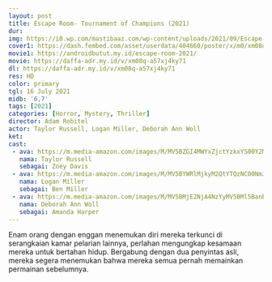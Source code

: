 ```yaml
---
layout: post
title: Escape Room- Tournament of Champions (2021)
dur: 
img: https://i0.wp.com/mastibaaz.com/wp-content/uploads/2021/09/Escape-Room-Tournament-Of-Champions-2021.jpg?fit=400%2C600&ssl=1
cover1: https://dash.fembed.com/asset/userdata/404660/poster/x/m0/xm08q-a57xj4ky71.png?v=1654487159
movie1: https://androidbutut.my.id/escape-room-2021/
movie: https://daffa-adr.my.id/v/xm08q-a57xj4ky71
dl: https://daffa-adr.my.id/v/xm08q-a57xj4ky71
res: HD
color: primary
tgl: 16 July 2021
midb: '6,7'
tags: [2021]
categories: [Horror, Mystery, Thriller]
director: Adam Robitel
actor: Taylor Russell, Logan Miller, Deborah Ann Woll
ket: 
cast:
 - ava: https://m.media-amazon.com/images/M/MV5BZGI4MWYxZjctYzkxYS00Y2M3LTk5NzQtOTU0YTMwMmU4YTc5XkEyXkFqcGdeQXVyMjQwMDg0Ng@@._V1_QL75_UX140_CR0,0,140,140_.jpg
   nama: Taylor Russell
   sebagai: Zoey Davis
 - ava: https://m.media-amazon.com/images/M/MV5BYWRlMjkyM2QtYTQzNC00NmJkLTkzMWQtZTI5MzNkYzI2MWY4XkEyXkFqcGdeQXVyMTQwMDQwNjY@._V1_QL75_UX140_CR0,12,140,140_.jpg
   nama: Logan Miller
   sebagai: Ben Miller
 - ava: https://m.media-amazon.com/images/M/MV5BMjE2NjA4NzYyMV5BMl5BanBnXkFtZTcwODEwNjQyMw@@._V1_QL75_UX140_CR0,0,140,140_.jpg
   nama: Deborah Ann Woll
   sebagai: Amanda Harper
---
```


Enam orang dengan enggan menemukan diri mereka terkunci di serangkaian kamar pelarian lainnya, perlahan mengungkap kesamaan mereka untuk bertahan hidup. Bergabung dengan dua penyintas asli, mereka segera menemukan bahwa mereka semua pernah memainkan permainan sebelumnya.
